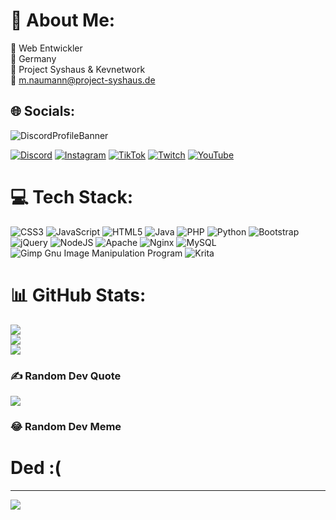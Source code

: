 # 💫 About Me:
🔭 Web Entwickler<br>👯 Germany<br>🤝 Project Syshaus & Kevnetwork<br>💬 m.naumann@project-syshaus.de<br>


## 🌐 Socials:

![DiscordProfileBanner](https://discord.c99.nl/widget/theme-4/603993891254829264.png)

[![Discord](https://img.shields.io/badge/Discord-%237289DA.svg?logo=discord&logoColor=white)](htttps://discord.gg/discord.gg/projectsyshaus) [![Instagram](https://img.shields.io/badge/Instagram-%23E4405F.svg?logo=Instagram&logoColor=white)](https://instagram.com/jemmand92) [![TikTok](https://img.shields.io/badge/TikTok-%23000000.svg?logo=TikTok&logoColor=white)](https://tiktok.com/@hyperwolf1232) [![Twitch](https://img.shields.io/badge/Twitch-%239146FF.svg?logo=Twitch&logoColor=white)](https://twitch.tv/marceltv11) [![YouTube](https://img.shields.io/badge/YouTube-%23FF0000.svg?logo=YouTube&logoColor=white)](https://youtube.com/c/UCy6PP4at156p_8w4UFXNNng) 

# 💻 Tech Stack:
![CSS3](https://img.shields.io/badge/css3-%231572B6.svg?style=for-the-badge&logo=css3&logoColor=white) ![JavaScript](https://img.shields.io/badge/javascript-%23323330.svg?style=for-the-badge&logo=javascript&logoColor=%23F7DF1E) ![HTML5](https://img.shields.io/badge/html5-%23E34F26.svg?style=for-the-badge&logo=html5&logoColor=white) ![Java](https://img.shields.io/badge/java-%23ED8B00.svg?style=for-the-badge&logo=java&logoColor=white) ![PHP](https://img.shields.io/badge/php-%23777BB4.svg?style=for-the-badge&logo=php&logoColor=white) ![Python](https://img.shields.io/badge/python-3670A0?style=for-the-badge&logo=python&logoColor=ffdd54) ![Bootstrap](https://img.shields.io/badge/bootstrap-%23563D7C.svg?style=for-the-badge&logo=bootstrap&logoColor=white) ![jQuery](https://img.shields.io/badge/jquery-%230769AD.svg?style=for-the-badge&logo=jquery&logoColor=white) ![NodeJS](https://img.shields.io/badge/node.js-6DA55F?style=for-the-badge&logo=node.js&logoColor=white) ![Apache](https://img.shields.io/badge/apache-%23D42029.svg?style=for-the-badge&logo=apache&logoColor=white) ![Nginx](https://img.shields.io/badge/nginx-%23009639.svg?style=for-the-badge&logo=nginx&logoColor=white) ![MySQL](https://img.shields.io/badge/mysql-%2300f.svg?style=for-the-badge&logo=mysql&logoColor=white) ![Gimp Gnu Image Manipulation Program](https://img.shields.io/badge/Gimp-657D8B?style=for-the-badge&logo=gimp&logoColor=FFFFFF) ![Krita](https://img.shields.io/badge/Krita-203759?style=for-the-badge&logo=krita&logoColor=EEF37B)
# 📊 GitHub Stats:
![](https://github-readme-stats.vercel.app/api?username=marcel113&theme=dracula&hide_border=false&include_all_commits=false&count_private=false)<br/>
![](https://github-readme-streak-stats.herokuapp.com/?user=marcel113&theme=dracula&hide_border=false)<br/>
![](https://github-readme-stats.vercel.app/api/top-langs/?username=marcel113&theme=dracula&hide_border=false&include_all_commits=false&count_private=false&layout=compact)

### ✍️ Random Dev Quote
![](https://quotes-github-readme.vercel.app/api?type=horizontal&theme=radical)

### 😂 Random Dev Meme
# Ded :(

---
[![](https://visitcount.itsvg.in/api?id=marcel113&icon=0&color=0)](https://visitcount.itsvg.in)
